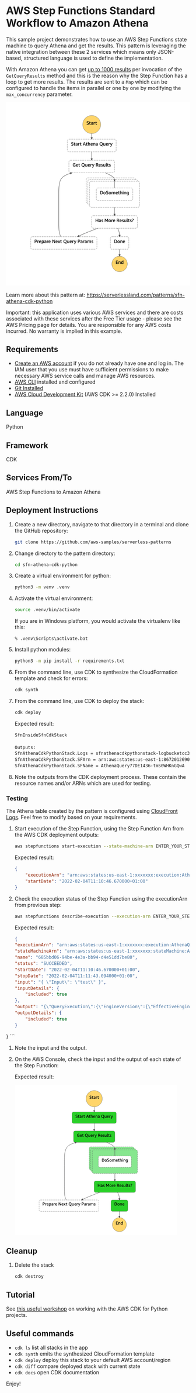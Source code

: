 
# AWS Step Functions Standard Workflow to Amazon Athena

This sample project demonstrates how to use an AWS Step Functions state machine to query Athena and get the results. This pattern is leveraging the native integration between these 2 services which means only JSON-based, structured language is used to define the implementation.

With Amazon Athena you can get [up to 1000 results](https://docs.aws.amazon.com/athena/latest/APIReference/API_GetQueryResults.html) per invocation of the `GetQueryResults` method and this is the reason why the Step Function has a loop to get more results. The results are sent to a `Map` which can be configured to handle the items in parallel or one by one by modifying the `max_concurrency` parameter.

![Concept](img/definition.png)

Learn more about this pattern at: https://serverlessland.com/patterns/sfn-athena-cdk-python

Important: this application uses various AWS services and there are costs associated with these services after the Free Tier usage - please see the AWS Pricing page for details. You are responsible for any AWS costs incurred. No warranty is implied in this example.

## Requirements

* [Create an AWS account](https://portal.aws.amazon.com/gp/aws/developer/registration/index.html) if you do not already have one and log in. The IAM user that you use must have sufficient permissions to make necessary AWS service calls and manage AWS resources.
* [AWS CLI](https://docs.aws.amazon.com/cli/latest/userguide/install-cliv2.html) installed and configured
* [Git Installed](https://git-scm.com/book/en/v2/Getting-Started-Installing-Git)
* [AWS Cloud Development Kit](https://docs.aws.amazon.com/cdk/v2/guide/getting_started.html) (AWS CDK >= 2.2.0) Installed

## Language

Python

## Framework

CDK

## Services From/To

AWS Step Functions to Amazon Athena

## Deployment Instructions

1. Create a new directory, navigate to that directory in a terminal and clone the GitHub repository:
    ```bash
    git clone https://github.com/aws-samples/serverless-patterns
    ```
1. Change directory to the pattern directory:
    ```bash
    cd sfn-athena-cdk-python
    ```
1. Create a virtual environment for python:
    ```bash
    python3 -m venv .venv
    ```
1. Activate the virtual environment:
    ```bash
    source .venv/bin/activate
    ```

    If you are in Windows platform, you would activate the virtualenv like this:

    ```
    % .venv\Scripts\activate.bat
    ```

1. Install python modules:
    ```bash
    python3 -m pip install -r requirements.txt
    ```
1. From the command line, use CDK to synthesize the CloudFormation template and check for errors:

    ```bash
    cdk synth
    ```
1. From the command line, use CDK to deploy the stack:

    ```bash
    cdk deploy
    ```

    Expected result:

    ```bash
    SfnInsideSfnCdkStack

    Outputs:
    SfnAthenaCdkPythonStack.Logs = sfnathenacdkpythonstack-logbucketcc3b17e8-h43l3gtqmcp
    SfnAthenaCdkPythonStack.SFArn = arn:aws:states:us-east-1:867201269000:stateMachine:AthenaQuery77DE1436-tmS0WHKnGQwA
    SfnAthenaCdkPythonStack.SFName = AthenaQuery77DE1436-tmS0WHKnGQwA
    ```

1. Note the outputs from the CDK deployment process. These contain the resource names and/or ARNs which are used for testing.

### Testing

The Athena table created by the pattern is configured using [CloudFront Logs](https://docs.aws.amazon.com/athena/latest/ug/cloudfront-logs.html). Feel free to modify based on your requirements.

1. Start execution of the Step Function, using the Step Function Arn from the AWS CDK deployment outputs:

    ```bash
    aws stepfunctions start-execution --state-machine-arn ENTER_YOUR_STEP_FUNCTION_ARN --input "{ \"Input\": \"test\" }"
    ```

    Expected result:

    ```json
    {
        "executionArn": "arn:aws:states:us-east-1:xxxxxxx:execution:AthenaQuery77DE1436-tmS0WHKnGQwA:685bbd06-94be-4e3a-bb94-d4e51dd7be80",
        "startDate": "2022-02-04T11:10:46.670000+01:00"
    }
    ```

1. Check the execution status of the Step Function using the executionArn from previous step:

    ```bash
    aws stepfunctions describe-execution --execution-arn ENTER_YOUR_STEP_FUNCTION_EXECUTION_ARN
    ```

    Expected result:

    ```json
    {
    "executionArn": "arn:aws:states:us-east-1:xxxxxxx:execution:AthenaQuery77DE1436-tmS0WHKnGQwA:685bbd06-94be-4e3a-bb94-d4e51dd7be80",
    "stateMachineArn": "arn:aws:states:us-east-1:xxxxxxx:stateMachine:AthenaQuery77DE1436-tmS0WHKnGQwA",
    "name": "685bbd06-94be-4e3a-bb94-d4e51dd7be80",
    "status": "SUCCEEDED",
    "startDate": "2022-02-04T11:10:46.670000+01:00",
    "stopDate": "2022-02-04T11:11:43.094000+01:00",
    "input": "{ \"Input\": \"test\" }",
    "inputDetails": {
        "included": true
    },
    "output": "{\"QueryExecution\":{\"EngineVersion\":{\"EffectiveEngineVersion\":\"Athena engine version 2\",\"SelectedEngineVersion\":\"AUTO\"},\"Query\":\"SELECT uri FROM cf_access_logs limit 11\",\"QueryExecutionContext\":{\"Database\":\"serverlessland_database\"},\"QueryExecutionId\":\"4b118bfa-39eb-4e94-830b-1dc50c3e176f\",\"ResultConfiguration\":{\"OutputLocation\":\"s3://sfnathenacdkpythonstack-athenaresultsbucket879938-17n93p2es7wh3/results/4b118bfa-39eb-4e94-830b-1dc50c3e176f.csv\"},\"StatementType\":\"DML\",\"Statistics\":{\"DataScannedInBytes\":0,\"EngineExecutionTimeInMillis\":499,\"QueryPlanningTimeInMillis\":86,\"QueryQueueTimeInMillis\":123,\"ServiceProcessingTimeInMillis\":40,\"TotalExecutionTimeInMillis\":662},\"Status\":{\"CompletionDateTime\":1643969447472,\"State\":\"SUCCEEDED\",\"SubmissionDateTime\":1643969446810},\"WorkGroup\":\"primary\"},\"GetQueryResults\":{\"ResultSet\":{\"ResultSetMetadata\":{\"ColumnInfo\":[{\"CaseSensitive\":true,\"CatalogName\":\"hive\",\"Label\":\"uri\",\"Name\":\"uri\",\"Nullable\":\"UNKNOWN\",\"Precision\":2147483647,\"Scale\":0,\"SchemaName\":\"\",\"TableName\":\"\",\"Type\":\"varchar\"}]},\"Rows\":[{\"Data\":[{\"VarCharValue\":\"uri\"}]}]},\"UpdateCount\":0}}",
    "outputDetails": {
        "included": true
    }
}
    ```

1. Note the input and the output.

1. On the AWS Console, check the input and the output of each state of the Step Function:

    Expected result:

    ![Inner Step Function](img/sfn_execution.png)

## Cleanup

1. Delete the stack
    ```bash
    cdk destroy
    ```

## Tutorial

See [this useful workshop](https://cdkworkshop.com/30-python.html) on working with the AWS CDK for Python projects.

## Useful commands

 * `cdk ls`          list all stacks in the app
 * `cdk synth`       emits the synthesized CloudFormation template
 * `cdk deploy`      deploy this stack to your default AWS account/region
 * `cdk diff`        compare deployed stack with current state
 * `cdk docs`        open CDK documentation


Enjoy!
